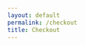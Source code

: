 ```yaml
---
layout: default
permalink: /checkout
title: Checkout
---
```


<div id="cartcontent"></div>
<div id="paypalbutton"></div>
<script src="/assets/catalog.js"></script>
<script src="https://www.paypal.com/sdk/js?client-id=ASX4J0fvrLVv3LPCHVTFiKKRgoZ2QRMN3n90vqlzL1F0vcSFVkHOqxubEwbRlwOkOtRFWKilioV3ubsV&currency=GBP"></script>
<script src="/assets/checkout.js"></script>